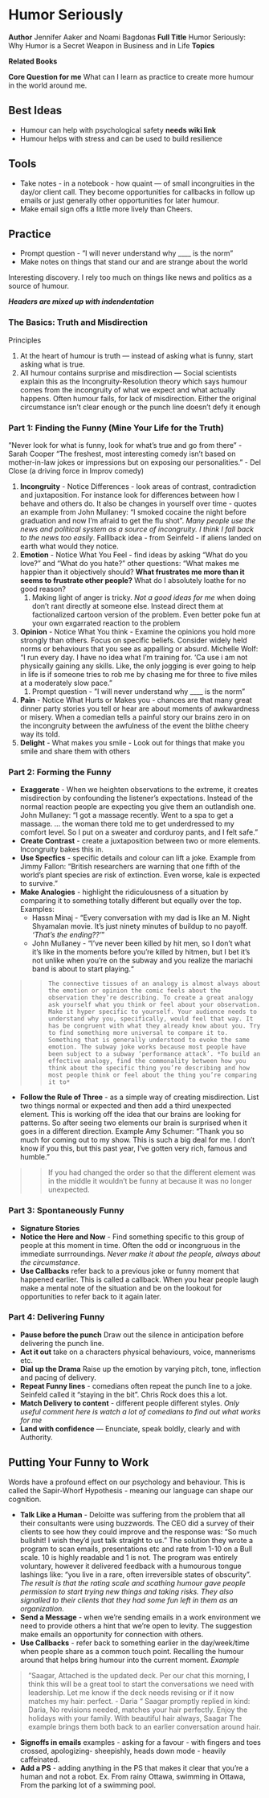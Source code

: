 # Humor Seriously

**Author** Jennifer Aaker and Noami Bagdonas
**Full Title** Humor Seriously: Why Humor is a Secret Weapon in Business and in Life 
**Topics**

**Related Books**

**Core Question for me**
What can I learn as practice to create more humour in the world around me.

## Best Ideas
* Humour can help with psychological safety **needs wiki link**
* Humour helps with stress and can be used to build resilience

## Tools
* Take notes - in a notebook - how quaint  — of small incongruities in the day/or client call. They become opportunities for callbacks in follow up emails or just generally other opportunities for later humour.
* Make email sign offs a little more lively than Cheers.
## Practice
* Prompt question - ”I will never understand why ____ is the norm”
* Make notes on things that stand our and are strange about the world

Interesting discovery. I rely too much on things like news and politics as a source of humour.

***Headers are mixed up with indendentation***
### The Basics: Truth and Misdirection
Principles
1. At the heart of humour is truth — instead of asking what is funny, start asking what is true.
2. All humour contains surprise and misdirection — Social scientists explain this as the Incongruity-Resolution theory which says humour comes from the incongruity of what we expect and what actually happens. Often humour fails, for lack of misdirection. Either the original circumstance isn’t clear enough or the punch line doesn’t defy it enough
### Part 1: Finding the Funny (Mine Your Life for the Truth)
”Never look for what is funny, look for what’s true and go from there” - Sarah Cooper
“The freshest, most interesting comedy isn’t based on mother-in-law jokes or impressions but on exposing our personalities.” - Del Close (a driving force in Improv comedy)

1. **Incongruity** - Notice Differences - look areas of contrast, contradiction and juxtaposition. For instance look for differences between how I behave and others do. It also be changes in yourself over time - quotes an example from John Mullaney: “I smoked cocaine the night before graduation and now I’m afraid to get the flu shot”. *Many people use the news and political system as a source of incongruity. I think I fall back to the news too easily*. Falllback idea - from Seinfeld - if aliens landed on earth what would they notice.
2. **Emotion** - Notice What You Feel - find ideas by asking “What do you love?” and “What do you hate?” other questions: “What makes me happier than it objectively should? **What frustrates me more than it seems to frustrate other people?** What do I absolutely loathe for no good reason?
	1. Making light of anger is tricky. *Not a good ideas for me* when doing don’t rant directly at someone else. Instead direct them at factionalized cartoon version of the problem. Even better poke fun at your own exgarrated reaction to the problem
3. **Opinion** - Notice What You think - Examine the opinions you hold more strongly than others. Focus on specific beliefs. Consider widely held norms or behaviours that you see as appalling or absurd. Michelle Wolf: “I run every day. I have no idea what I’m training for. ‘Ca use i am not physically gaining any skills. Like, the only jogging is ever going to help in life is if someone tries to rob me by chasing me for three to five miles at a moderately slow pace.”
	1. Prompt question - ”I will never understand why ____ is the norm”
4. **Pain** - Notice What Hurts or Makes you - chances are that many great dinner party stories you tell or hear are about moments of awkwardness or misery. When a comedian tells a painful story our brains zero in on the incongruity between the awfulness of the event the blithe cheery way its told.
5. **Delight** - What makes you smile - Look out for things that make you smile and share them with others
### Part 2: Forming the Funny
* **Exaggerate** - When we heighten observations to the extreme, it creates misdirection by confounding the listener’s expectations. Instead of the normal reaction people are expecting you give them an outlandish one. John Mullaney: “I got a massage recently. Went to a spa to get a massage. … the woman there told me to get underdressed to my comfort level. So I put on a sweater and corduroy pants, and I felt safe.”
* **Create Contrast** - create a juxtaposition between two or more elements. Incongruity bakes this in.
* **Use Specfics** - specific details and colour can lift a joke. Example from Jimmy Fallon: “British researchers are warning that one fifth of the world’s plant species are risk of extinction. Even worse, kale is expected to survive.”
* **Make Analogies** - highlight the ridiculousness of a situation by comparing it to something totally different but equally over the top. Examples: 
	* Hassn Minaj - “Every conversation with my dad is like an M. Night Shyamalan movie. It’s just ninety minutes of buildup to no payoff. *‘That’s the ending??’*”
	* John Mullaney - “I’ve never been killed by hit men, so I don’t what it’s like in the moments before you’re killed by hitmen, but I bet it’s not unlike when you’re on the subway and you realize the mariachi band is about to start playing.“
> > 	The connective tissues of an analogy is almost always about the emotion or opinion the comic feels about the observation they’re describing. To create a great analogy ask yourself what you think or feel about your observation. Make it hyper specific to yourself. Your audience needs to understand why you, specifically, would feel that way. It has be congruent with what they already know about you. Try to find something more universal to compare it to. Something that is generally understood to evoke the same emotion. The subway joke works because most people have been subject to a subway ‘performance attack’. *To build an effective analogy, find the commonality between how you think about the specific thing you’re describing and how most people think or feel about the thing you’re comparing it to*
* **Follow the Rule of Three** - as a simple way of creating misdirection. List two things normal or expected and then add a third unexpected element. This is working off the idea that our brains are looking for patterns. So after seeing two elements our brain is surprised when it goes in a different direction. Example Amy Schumer: “Thank you so much for coming out to my show. This is such a big deal for me. I don’t know if you this, but this past year, I’ve gotten very rich, famous and humble.”
 > > If you had changed the order so that the different element was in the middle it wouldn’t be funny at because it was no longer unexpected.
### Part 3: Spontaneously Funny
* **Signature Stories**
* **Notice the Here and Now** - Find something specific to this group of people at this moment in time. Often the odd or incongruous in the immediate surrroundings. *Never make it about the people, always about the circumstance*.
* **Use Callbacks** refer back to a previous joke or funny moment that happened earlier. This is called a callback. When you hear people laugh make a mental note of the situation and be on the lookout for opportunities to refer back to it again later.
### Part 4: Delivering Funny
* **Pause before the punch** Draw out the silence in anticipation before delivering the punch line.
* **Act it out** take on a characters physical behaviours, voice, mannerisms etc.
* **Dial up the Drama** Raise up the emotion by varying pitch, tone, inflection and pacing of delivery.
* **Repeat Funny lines** - comedians often repeat the punch line to a joke. Seinfeld called it “staying in the bit”. Chris Rock does this a lot.
* **Match Delivery to content** - different people different styles. *Only useful comment here is watch a lot of comedians to find out what works for me*
* **Land with confidence** — Enunciate, speak boldly, clearly and with Authority.
## Putting Your Funny to Work
Words have a profound effect on our psychology and behaviour. This is called the Sapir-Whorf Hypothesis - meaning our language can shape our cognition.

* **Talk Like a Human** - Deloitte was suffering from the problem that all their consultants were using buzzwords. The CEO did a survey of their clients to see how they could improve and the response was: “So much bullshit! I wish they’d just talk straight to us.” The solution they wrote a program to scan emails, presentations etc and rate from 1-10 on a Bull scale. 10 is highly readable and 1 is not. The program was entirely voluntary, however it delivered feedback with a humourous tongue lashings like: “you live in a rare, often irreversible states of obscurity”. *The result is that the rating scale and scathing humour gave people permission to start trying new things and taking risks. They also signalled to their clients that they had some fun left in them as an organization.*
* **Send a Message** - when we’re sending emails in a work environment we need to provide others a hint that we’re open to levity. The suggestion make emails an opportunity for connection with others.
* **Use Callbacks** - refer back to something earlier in the day/week/time when people share as a common touch point. Recalling the humour around that helps bring humour into the current moment. 
	*Example*
> ”Saagar, Attached is the updated deck. Per our chat this morning, I think this will be a great tool to start the conversations we need with leadership. Let me know if the deck needs revising or if it now matches my hair: perfect. - Daria “
> Saagar promptly replied in kind: Daria, No revisions needed, matches your hair perfectly. Enjoy the holidays with your family. With beautiful hair always, Saagar
	The example brings them both back to an earlier conversation around hair.
* **Signoffs in emails** examples - asking for a favour - with fingers and toes crossed, apologizing- sheepishly, heads down mode - heavily caffeinated.
* **Add a PS** - adding anything in the PS that makes it clear that you’re a human and not a robot. Ex. From rainy Ottawa, swimming in Ottawa, From the parking lot of a swimming pool.